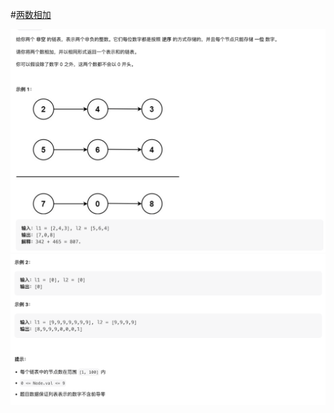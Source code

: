 #[两数相加](https://leetcode.cn/problems/add-two-numbers/)

<img src="./question1.jpg" alt="两数相加"/>
<img src="./question2.jpg" alt="两数相加"/>
